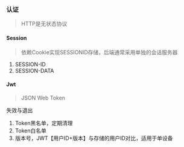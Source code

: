 ### 认证

> HTTP是无状态协议

#### Session

> 依赖Cookie实现SESSIONID存储，后端通常采用单独的会话服务器

1. SESSION-ID
2. SESSION-DATA

#### Jwt

> JSON Web Token

失效与退出

1. Token黑名单，定期清理
2. Token白名单
3. 版本号，JWT【用户ID+版本】与存储的用户ID对比，适用于单设备

